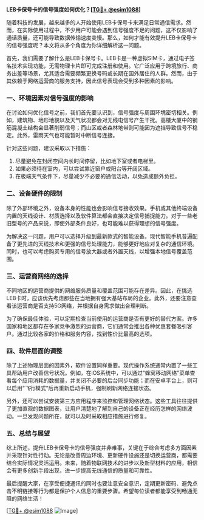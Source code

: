**LEB卡保号卡的信号强度如何优化？[[TG💪+ @esim1088](https://t.me/s/esim1088)]**

随着科技的发展，越来越多的人开始使用LEB卡保号卡来满足日常通信需求。然而，在实际使用过程中，不少用户可能会遇到信号强度不足的问题，这不仅影响了通话质量，还可能导致数据传输速度变慢。那么，如何才能有效提升LEB卡保号卡的信号强度呢？本文将从多个角度为你详细解析这一问题。

首先，我们需要了解什么是LEB卡保号卡。LEB卡是一种虚拟SIM卡，通过电子签名技术实现功能，无需物理卡片即可完成注册和使用。它广泛应用于跨境旅行、商务出差等场景，尤其适合需要频繁更换号码或长期在国外居住的人群。然而，由于其依赖于网络运营商的服务支持，因此信号表现会受到多种因素的影响。

### **一、环境因素对信号强度的影响**

在讨论如何优化信号之前，我们首先要认识到，信号强度与周围环境密切相关。例如，建筑物、地形地貌以及天气状况都会对无线电信号产生干扰。高楼大厦中的钢筋混凝土结构会显著削弱信号；而山区或者森林地带则可能因为遮挡导致信号不稳定。此外，雷雨天气也可能暂时中断信号连接。

针对这些问题，建议采取以下措施：
1. 尽量避免在封闭空间内长时间停留，比如地下室或者电梯里。
2. 如果必须待在室内，可以尝试靠近窗户或阳台等开阔区域。
3. 在极端天气条件下，尽量减少不必要的通信活动，以免造成额外负担。

### **二、设备硬件的限制**

除了外部环境之外，设备本身的性能也会影响信号接收效果。手机或其他终端设备内置的天线设计、材质选择以及软件算法都会直接决定信号捕捉能力。对于一些老旧型号的产品来说，即使外部条件良好，也可能难以获得理想的信号强度。

为解决这一问题，用户可以选择升级到最新款式的智能设备。现代智能手机普遍配备了更先进的天线技术和更强的信号处理能力，能够更好地应对复杂的通信环境。同时，也可以考虑购买专用的信号放大器或者外置天线，以增强本地信号覆盖范围。

### **三、运营商网络的选择**

不同地区的运营商提供的网络服务质量和覆盖范围可能存在差异。因此，在挑选LEB卡时，应该优先考虑那些在当地拥有强大基站布局的企业。此外，还要注意查看该运营商是否支持5G网络，并根据自身需求做出合理判断。

为了确保最佳体验，可以定期检查当前使用的运营商是否有更好的替代方案。许多国家和地区都存在多家竞争激烈的运营商，它们通常会推出各种优惠套餐吸引客户。通过比较各家的价格和服务内容，找到性价比最高的选项。

### **四、软件层面的调整**

除了上述物理层面的因素外，软件设置同样重要。现代操作系统通常内置了一些工具帮助用户改善信号状况。例如，在iOS系统中，可以通过“蜂窝移动网络”菜单查看每个应用消耗的数据量，并关闭不必要的后台同步功能；而在安卓平台上，则可以启用“飞行模式”后再重新启动手机，强制刷新网络连接状态。

另外，还可以尝试安装第三方应用程序来监控和管理网络状态。这些工具往往提供了更加直观的数据图表，让用户清楚地了解到自己的设备正在经历怎样的网络波动。一旦发现问题所在，就可以及时采取相应措施进行修复。

### **五、总结与展望**

综上所述，提升LEB卡保号卡的信号强度并非难事，关键在于综合考虑多方面因素并采取针对性行动。无论是改善周边环境、更新硬件设施还是切换运营商，都需要结合实际情况灵活运用。未来，随着物联网技术的进步以及新型材料的应用，相信会有更多创新手段出现，进一步提高无线通信的质量和可靠性。

最后提醒大家，在享受便捷通讯的同时也要注意安全意识，定期更新密码、避免点击不明链接等行为都是保护个人信息的重要步骤。希望每位读者都能享受到畅通无阻的网络生活！

[[TG💪+ @esim1088](https://t.me/s/esim1088) ![Image](https://i.postimg.cc/4NQfJmqS/Snipaste-2025-05-13-00-14-12.png)]